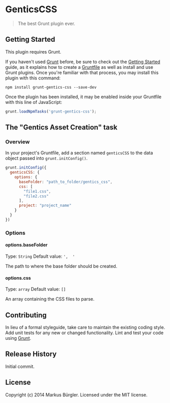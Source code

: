 # GenticsCSS

> The best Grunt plugin ever.

## Getting Started
This plugin requires Grunt.

If you haven't used [Grunt](http://gruntjs.com/) before, be sure to check out the [Getting Started](http://gruntjs.com/getting-started) guide, as it explains how to create a [Gruntfile](http://gruntjs.com/sample-gruntfile) as well as install and use Grunt plugins. Once you're familiar with that process, you may install this plugin with this command:

```shell
npm install grunt-gentics-css --save-dev
```

Once the plugin has been installed, it may be enabled inside your Gruntfile with this line of JavaScript:

```js
grunt.loadNpmTasks('grunt-gentics-css');
```

## The "Gentics Asset Creation" task

### Overview
In your project's Gruntfile, add a section named `genticsCSS` to the data object passed into `grunt.initConfig()`.

```js
grunt.initConfig({
  genticsCSS: {
    options: {
      baseFolder: "path_to_folder/gentics_css",
      css: [
        "file1.css",
        "file2.css"
      ],
      project: "project_name"
    }
  }
})
```

### Options

#### options.baseFolder
Type: `String`
Default value: `',  '`

The path to where the base folder should be created.

#### options.css
Type: `array`
Default value: `[]`

An array containing the CSS files to parse.

## Contributing
In lieu of a formal styleguide, take care to maintain the existing coding style. Add unit tests for any new or changed functionality. Lint and test your code using [Grunt](http://gruntjs.com/).

## Release History
Initial commit.

## License
Copyright (c) 2014 Markus Bürgler. Licensed under the MIT license.

